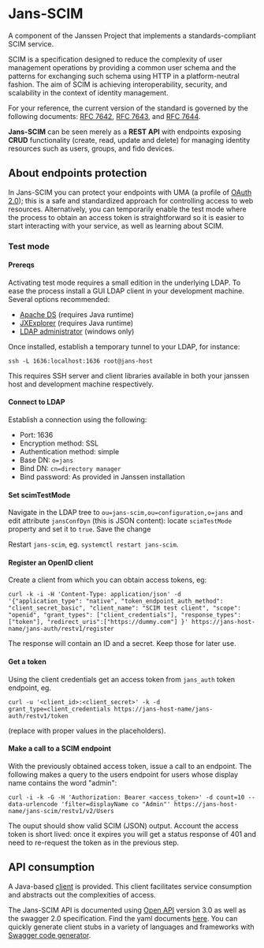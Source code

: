 # Jans-SCIM

A component of the Janssen Project that implements a standards-compliant SCIM service.

SCIM is a specification designed to reduce the complexity of user management 
operations by providing a common user schema and the patterns for exchanging such 
schema using HTTP in a platform-neutral fashion. The aim of SCIM is achieving 
interoperability, security, and scalability in the context of identity management.

For your reference, the current version of the standard is governed by the following 
documents: [RFC 7642](https://tools.ietf.org/html/rfc7642), [RFC 7643](https://tools.ietf.org/html/rfc7643), and [RFC 7644](https://tools.ietf.org/html/rfc7644).

**Jans-SCIM** can be seen merely as a **REST API** with endpoints exposing 
**CRUD** functionality (create, read, update and delete) for managing identity resources such as users, groups, and fido devices.

## About endpoints protection

In Jans-SCIM you can protect your endpoints with UMA (a profile of [OAuth 2.0](http://tools.ietf.org/html/rfc6749)); this is a safe and standardized approach for controlling access to web resources. Alternatively, you can temporarily enable the test mode where the process to obtain an access token is straightforward so it is easier to start interacting with your service, as well as learning about SCIM.


### Test mode

#### Prereqs

Activating test mode requires a small edition in the underlying LDAP. To ease the process install a GUI LDAP client in your development machine. Several options recommended:

- [Apache DS](http://directory.apache.org/studio) (requires Java runtime)
- [JXExplorer](http://www.jxplorer.org/) (requires Java runtime)
- [LDAP administrator](https://www.ldapadministrator.com) (windows only)

Once installed, establish a temporary tunnel to your LDAP, for instance:

```
ssh -L 1636:localhost:1636 root@jans-host
```

This requires SSH server and client libraries available in both your janssen host and development machine respectively.

#### Connect to LDAP

Establish a connection using the following:

- Port: 1636
- Encryption method: SSL
- Authentication method: simple
- Base DN: `o=jans`
- Bind DN: `cn=directory manager`
- Bind password: As provided in Janssen installation

#### Set scimTestMode

Navigate in the LDAP tree to `ou=jans-scim,ou=configuration,o=jans` and edit attribute `jansConfDyn` (this is JSON content): locate `scimTestMode` property and set it to `true`. Save the change

Restart `jans-scim`, eg. `systemctl restart jans-scim`.

#### Register an OpenID client

Create a client from which you can obtain access tokens, eg:

```
curl -k -i -H 'Content-Type: application/json' -d '{"application_type": "native", "token_endpoint_auth_method": "client_secret_basic", "client_name": "SCIM test client", "scope": "openid", "grant_types": ["client_credentials"], "response_types": ["token"], "redirect_uris":["https://dummy.com"] }' https://jans-host-name/jans-auth/restv1/register
```

The response will contain an ID and a secret. Keep those for later use.

#### Get a token

Using the client credentials get an access token from `jans_auth` token endpoint, eg.

```
curl -u '<client_id>:<client_secret>' -k -d grant_type=client_credentials https://jans-host-name/jans-auth/restv1/token
```
(replace with proper values in the placeholders).

#### Make a call to a SCIM endpoint

With the previously obtained access token, issue a call to an endpoint. The following makes a query to the users endpoint for users whose display name contains the word "admin":

```
curl -i -k -G -H 'Authorization: Bearer <access_token>' -d count=10 --data-urlencode 'filter=displayName co "Admin"' https://jans-host-name/jans-scim/restv1/v2/Users
```

The ouput should show valid SCIM (JSON) output. Account the access token is short lived: once it expires you will get a status response of 401 and need to re-request the token as in the previous step.

## API consumption

A Java-based [client](https://github.com/JanssenProject/jans-scim/tree/master/client) is provided. This client facilitates service consumption and abstracts out the complexities of access. 

The Jans-SCIM API is documented using [Open API](https://www.openapis.org) version 3.0 as well as the swagger 2.0 specification. Find the yaml documents [here](https://github.com/JanssenProject/jans-scim/tree/master/server/src/main/resources). You can quickly generate client stubs in a variety of languages and frameworks with [Swagger code generator](https://swagger.io/tools/swagger-codegen).
